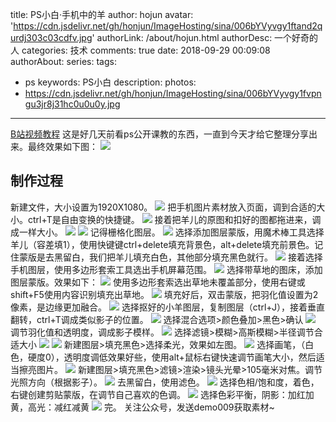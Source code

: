 title: PS小白·手机中的羊
author: hojun
avatar: 'https://cdn.jsdelivr.net/gh/honjun/ImageHosting/sina/006bYVyvgy1ftand2qurdj303c03cdfv.jpg'
authorLink: /about/hojun.html
authorDesc: 一个好奇的人
categories: 技术
comments: true
date: 2018-09-29 00:09:08
authorAbout:
series:
tags:
 - ps
keywords: PS小白
description: 
photos:
 - https://cdn.jsdelivr.net/gh/honjun/ImageHosting/sina/006bYVyvgy1fvpngu3jr8j31hc0u0u0y.jpg
---
[B站视频教程](https://www.bilibili.com/video/av32657486/)
这是好几天前看ps公开课教的东西，一直到今天才给它整理分享出来。最终效果如下图： 
![](https://cdn.jsdelivr.net/gh/honjun/ImageHosting/sina/006bYVyvgy1fvpngu3jr8j31hc0u0u0y.jpg)
## 制作过程
新建文件，大小设置为1920X1080。
![](https://cdn.jsdelivr.net/gh/honjun/ImageHosting/sina/006bYVyvgy1fvpo0p67vnj30qd0ew77f.jpg)
把手机图片素材放入页面，调到合适的大小。ctrl+T是自由变换的快捷键。
![](https://cdn.jsdelivr.net/gh/honjun/ImageHosting/sina/006bYVyvgy1fvpo5fa6ucj30n30efaki.jpg)
接着把羊儿的原图和扣好的图都拖进来，调成一样大小。
![](https://cdn.jsdelivr.net/gh/honjun/ImageHosting/sina/006bYVyvgy1fvpodsjz6pj30m80dhqcy.jpg)
![](https://cdn.jsdelivr.net/gh/honjun/ImageHosting/sina/006bYVyvgy1fvpof9bjzcj30j80bhtfa.jpg)
记得栅格化图层。
![](https://cdn.jsdelivr.net/gh/honjun/ImageHosting/sina/006bYVyvgy1fvpog0qqn7j30s70fd1ba.jpg)
选择添加图层蒙版，用魔术棒工具选择羊儿（容差填1），使用快键键ctrl+delete填充背景色，alt+delete填充前景色。记住蒙版是去黑留白，我们把羊儿填充白色，其他部分填充黑色就行。
![](https://cdn.jsdelivr.net/gh/honjun/ImageHosting/sina/006bYVyvgy1fvpohwsjdbj30tg0hr4cw.jpg)
接着选择手机图层，使用多边形套索工具选出手机屏幕范围。
![](https://cdn.jsdelivr.net/gh/honjun/ImageHosting/sina/006bYVyvgy1fvpon6qajej30y30g7nhm.jpg)
选择带草地的图床，添加图层蒙版。效果如下：
![](https://cdn.jsdelivr.net/gh/honjun/ImageHosting/sina/006bYVyvgy1fvpoppq6z5j30vw0eah54.jpg)
使用多边形套索选出草地未覆盖部分，使用右键或shift+F5使用内容识别填充出草地。
![](https://cdn.jsdelivr.net/gh/honjun/ImageHosting/sina/006bYVyvgy1fvpoqfm20ij30n90cb4bz.jpg)
填充好后，双击蒙版，把羽化值设置为2像素，是边缘更加融合。
![](https://cdn.jsdelivr.net/gh/honjun/ImageHosting/sina/006bYVyvgy1fvposti2nsj30pc0e5gw0.jpg)
选择抠好的小羊图层，复制图层（ctrl+J），接着垂直翻转，ctrl+T调成类似影子的位置。
![](https://cdn.jsdelivr.net/gh/honjun/ImageHosting/sina/006bYVyvgy1fvpov4ucjbj30sg0eddsm.jpg)
选择混合选项>颜色叠加>黑色>确认
![](https://cdn.jsdelivr.net/gh/honjun/ImageHosting/sina/006bYVyvgy1fvpoxyr99gj30rn0dk7d7.jpg)
调节羽化值和透明度，调成影子模样。
![](https://cdn.jsdelivr.net/gh/honjun/ImageHosting/sina/006bYVyvgy1fvpozjnkczj30pf0g9gwl.jpg)
选择滤镜>模糊>高斯模糊>半径调节合适大小
![](https://cdn.jsdelivr.net/gh/honjun/ImageHosting/sina/006bYVyvgy1fvpp0u907lj30n80gndq7.jpg)
![](https://cdn.jsdelivr.net/gh/honjun/ImageHosting/sina/006bYVyvgy1fvpp1zwjtzj30kk0cwn6b.jpg)
新建图层>填充黑色>选择柔光，效果如左图。
![](https://cdn.jsdelivr.net/gh/honjun/ImageHosting/sina/006bYVyvgy1fvpp3aekxoj30ui0gdtlj.jpg)
选择画笔，（白色，硬度0），透明度调低效果好些，使用alt+鼠标右键快速调节画笔大小，然后适当擦亮图片。
![](https://cdn.jsdelivr.net/gh/honjun/ImageHosting/sina/006bYVyvgy1fvpp55rwwjj30o00f5k2n.jpg)
新建图层>填充黑色>滤镜>渲染>镜头光晕>105毫米对焦。调节光照方向（根据影子）。
![](https://cdn.jsdelivr.net/gh/honjun/ImageHosting/sina/006bYVyvgy1fvpp8iiae5j30s50f9791.jpg)
去黑留白，使用滤色。
![](https://cdn.jsdelivr.net/gh/honjun/ImageHosting/sina/006bYVyvgy1fvppan7y75j30ui0dv43w.jpg)
选择色相/饱和度，着色，右键创建剪贴蒙版，在调节自己喜欢的色调。
![](https://cdn.jsdelivr.net/gh/honjun/ImageHosting/sina/006bYVyvgy1fvppcqe1paj30k30if11l.jpg)
选择色彩平衡，阴影：加红加黄，高光：减红减黄
![](https://cdn.jsdelivr.net/gh/honjun/ImageHosting/sina/006bYVyvgy1fvppfaq8z6j30tq0hxwrt.jpg)
完。
关注公众号，发送demo009获取素材~
